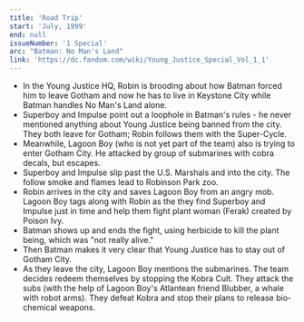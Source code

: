 ```yaml
---
title: 'Road Trip'
start: 'July, 1999'
end: null
issueNumber: '1 Special'
arc: "Batman: No Man's Land"
link: 'https://dc.fandom.com/wiki/Young_Justice_Special_Vol_1_1'
---
```


- In the Young Justice HQ, Robin is brooding about how Batman forced him to leave Gotham and now he has to live in Keystone City while Batman handles No Man's Land alone.
- Superboy and Impulse point out a loophole in Batman's rules - he never mentioned anything about Young Justice being banned from the city. They both leave for Gotham; Robin follows them with the Super-Cycle.
- Meanwhile, Lagoon Boy (who is not yet part of the team) also is trying to enter Gotham City. He attacked by group of submarines with cobra decals, but escapes.
- Superboy and Impulse slip past the U.S. Marshals and into the city. The follow smoke and flames lead to Robinson Park zoo.
- Robin arrives in the city and saves Lagoon Boy from an angry mob. Lagoon Boy tags along with Robin as the they find Superboy and Impulse just in time and help them fight plant woman (Ferak) created by Poison Ivy.
- Batman shows up and ends the fight, using herbicide to kill the plant being, which was "not really alive."
- Then Batman makes it very clear that Young Justice has to stay out of Gotham City.
- As they leave the city, Lagoon Boy mentions the submarines. The team decides redeem themselves by stopping the Kobra Cult. They attack the subs (with the help of Lagoon Boy's Atlantean friend Blubber, a whale with robot arms). They defeat Kobra and stop their plans to release bio-chemical weapons.
